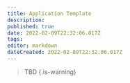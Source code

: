 ```yaml
---
title: Application Template
description: 
published: true
date: 2022-02-09T22:32:06.017Z
tags: 
editor: markdown
dateCreated: 2022-02-09T22:32:06.017Z
---
```


> TBD
{.is-warning}
